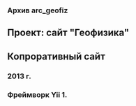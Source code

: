 ### Архив arc_geofiz
## Проект: сайт "Геофизика"
## Копроративный сайт
### 2013 г.
### Фреймворк Yii 1.
